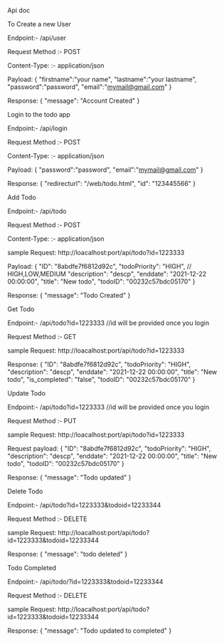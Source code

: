 Api doc


To Create a new User

Endpoint:- /api/user 

Request Method :- POST

Content-Type: :- application/json

Payload: 
{
  "firstname":"your name",
    "lastname":"your lastname",
    "password":"password",
    "email":"mymail@gmail.com"
}

Response:
{
		"message": "Account Created"
}
    
    
    
    
    
    
    
Login to the todo app



Endpoint:- /api/login 

Request Method :- POST

Content-Type: :- application/json

Payload: 
{
    "password":"password",
    "email":"mymail@gmail.com"
}

Response:
{
  "redirecturl": "/web/todo.html",
  "id": "123445566"
}






Add Todo 



Endpoint:- /api/todo 

Request Method :- POST

Content-Type: :- application/json

sample Request: http://loacalhost:port/api/todo?id=1223333

Payload: 
{
"ID": "8abdfe7f6812d92c",
"todoPriority": "HIGH", // HIGH,LOW,MEDIUM
"description": "descp",
"enddate": "2021-12-22 00:00:00",
"title": "New todo",
"todoID": "00232c57bdc05170"
}

Response:
{
		"message": "Todo Created"
}






    
Get Todo 



Endpoint:- /api/todo?id=1223333 //id will be provided  once you login

Request Method :- GET

sample Request: http://loacalhost:port/api/todo?id=1223333

Response:
{
"ID": "8abdfe7f6812d92c",
"todoPriority": "HIGH",
"description": "descp",
"enddate": "2021-12-22 00:00:00",
"title": "New todo",
"is_completed": "false",
"todoID": "00232c57bdc05170"
}






    
Update Todo 



Endpoint:- /api/todo?id=1223333 //id will be provided  once you login

Request Method :- PUT

sample Request: http://loacalhost:port/api/todo?id=1223333

Request payload:
{
"ID": "8abdfe7f6812d92c",
"todoPriority": "HIGH",
"description": "descp",
"enddate": "2021-12-22 00:00:00",
"title": "New todo",
"todoID": "00232c57bdc05170"
}

Response:
{
 "message": "Todo updated"
}





Delete Todo 



Endpoint:- /api/todo?id=1223333&todoid=12233344 

Request Method :- DELETE

sample Request: http://loacalhost:port/api/todo?id=1223333&todoid=12233344 

Response:
{
		"message": "todo deleted"
}





Todo Completed



Endpoint:- /api/todo/?id=1223333&todoid=12233344  

Request Method :- DELETE

sample Request: http://loacalhost:port/api/todo?id=1223333&todoid=12233344 

Response:
{
		"message": "Todo updated to completed"
}

    
    
    
    
